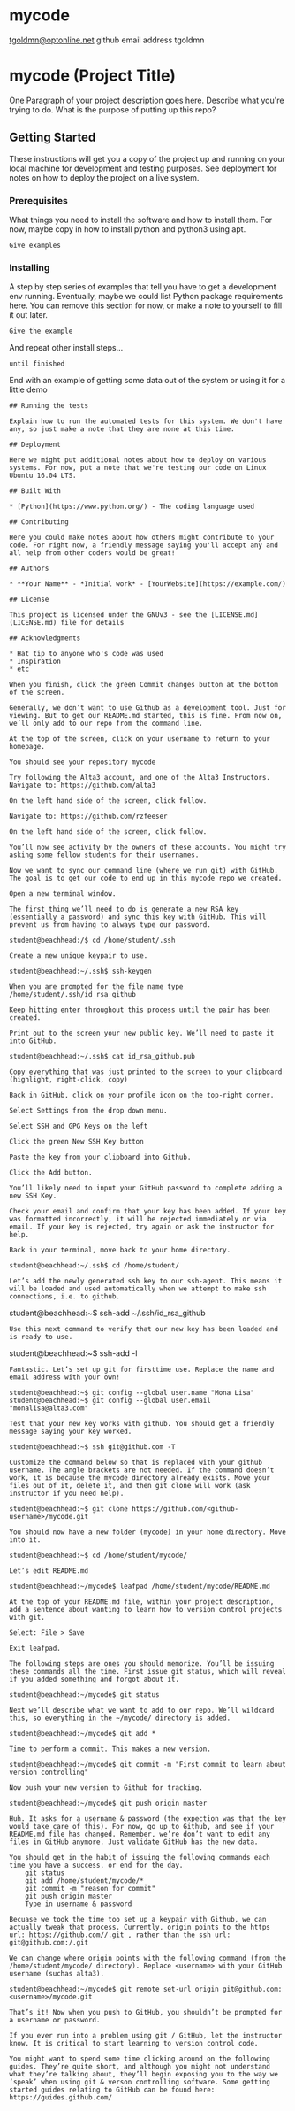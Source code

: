 # mycode
tgoldmn@optonline.net github email address tgoldmn 
# mycode (Project Title)

One Paragraph of your project description goes here. Describe what you're trying to do. What is the purpose of putting up this repo?

## Getting Started

These instructions will get you a copy of the project up and running on your local machine for development and testing purposes. See deployment for notes on how to deploy the project on a live system.

### Prerequisites

What things you need to install the software and how to install them. For now, maybe copy in how to install python and python3 using apt.

```
Give examples
```

### Installing

A step by step series of examples that tell you have to get a development env running. Eventually, maybe we could list Python package requirements here. You can remove this section for now, or make a note to yourself to fill it out later.

```
Give the example
```

And repeat other install steps...

```
until finished
```

End with an example of getting some data out of the system or using it for a little demo


    ## Running the tests

    Explain how to run the automated tests for this system. We don't have any, so just make a note that they are none at this time.

    ## Deployment

    Here we might put additional notes about how to deploy on various systems. For now, put a note that we're testing our code on Linux Ubuntu 16.04 LTS. 

    ## Built With

    * [Python](https://www.python.org/) - The coding language used

    ## Contributing

    Here you could make notes about how others might contribute to your code. For right now, a friendly message saying you'll accept any and all help from other coders would be great!

    ## Authors

    * **Your Name** - *Initial work* - [YourWebsite](https://example.com/)

    ## License

    This project is licensed under the GNUv3 - see the [LICENSE.md](LICENSE.md) file for details

    ## Acknowledgments

    * Hat tip to anyone who's code was used
    * Inspiration
    * etc

    When you finish, click the green Commit changes button at the bottom of the screen.

    Generally, we don’t want to use Github as a development tool. Just for viewing. But to get our README.md started, this is fine. From now on, we’ll only add to our repo from the command line.

    At the top of the screen, click on your username to return to your homepage.

    You should see your repository mycode

    Try following the Alta3 account, and one of the Alta3 Instructors. Navigate to: https://github.com/alta3

    On the left hand side of the screen, click follow.

    Navigate to: https://github.com/rzfeeser

    On the left hand side of the screen, click follow.

    You’ll now see activity by the owners of these accounts. You might try asking some fellow students for their usernames.

    Now we want to sync our command line (where we run git) with GitHub. The goal is to get our code to end up in this mycode repo we created.

    Open a new terminal window.

    The first thing we’ll need to do is generate a new RSA key (essentially a password) and sync this key with GitHub. This will prevent us from having to always type our password.

    student@beachhead:/$ cd /home/student/.ssh

    Create a new unique keypair to use.

    student@beachhead:~/.ssh$ ssh-keygen

    When you are prompted for the file name type /home/student/.ssh/id_rsa_github

    Keep hitting enter throughout this process until the pair has been created.

    Print out to the screen your new public key. We’ll need to paste it into GitHub.

    student@beachhead:~/.ssh$ cat id_rsa_github.pub

    Copy everything that was just printed to the screen to your clipboard (highlight, right-click, copy)

    Back in GitHub, click on your profile icon on the top-right corner.

    Select Settings from the drop down menu.

    Select SSH and GPG Keys on the left

    Click the green New SSH Key button

    Paste the key from your clipboard into Github.

    Click the Add button.

    You’ll likely need to input your GitHub password to complete adding a new SSH Key.

    Check your email and confirm that your key has been added. If your key was formatted incorrectly, it will be rejected immediately or via email. If your key is rejected, try again or ask the instructor for help.

    Back in your terminal, move back to your home directory.

    student@beachhead:~/.ssh$ cd /home/student/

    Let’s add the newly generated ssh key to our ssh-agent. This means it will be loaded and used automatically when we attempt to make ssh connections, i.e. to github.

student@beachhead:~$ ssh-add ~/.ssh/id_rsa_github

    Use this next command to verify that our new key has been loaded and is ready to use.

student@beachhead:~$ ssh-add -l

    Fantastic. Let’s set up git for firsttime use. Replace the name and email address with your own!

    student@beachhead:~$ git config --global user.name "Mona Lisa" student@beachhead:~$ git config --global user.email "monalisa@alta3.com"

    Test that your new key works with github. You should get a friendly message saying your key worked.

    student@beachhead:~$ ssh git@github.com -T

    Customize the command below so that is replaced with your github username. The angle brackets are not needed. If the command doesn’t work, it is because the mycode directory already exists. Move your files out of it, delete it, and then git clone will work (ask instructor if you need help).

    student@beachhead:~$ git clone https://github.com/<github-username>/mycode.git

    You should now have a new folder (mycode) in your home directory. Move into it.

    student@beachhead:~$ cd /home/student/mycode/

    Let’s edit README.md

    student@beachhead:~/mycode$ leafpad /home/student/mycode/README.md

    At the top of your README.md file, within your project description, add a sentence about wanting to learn how to version control projects with git.

    Select: File > Save

    Exit leafpad.

    The following steps are ones you should memorize. You’ll be issuing these commands all the time. First issue git status, which will reveal if you added something and forgot about it.

    student@beachhead:~/mycode$ git status

    Next we’ll describe what we want to add to our repo. We’ll wildcard this, so everything in the ~/mycode/ directory is added.

    student@beachhead:~/mycode$ git add *

    Time to perform a commit. This makes a new version.

    student@beachhead:~/mycode$ git commit -m "First commit to learn about version controlling"

    Now push your new version to Github for tracking.

    student@beachhead:~/mycode$ git push origin master

    Huh. It asks for a username & password (the expection was that the key would take care of this). For now, go up to Github, and see if your README.md file has changed. Remember, we’re don’t want to edit any files in GitHub anymore. Just validate GitHub has the new data.

    You should get in the habit of issuing the following commands each time you have a success, or end for the day.
        git status
        git add /home/student/mycode/*
        git commit -m "reason for commit"
        git push origin master
        Type in username & password

    Becuase we took the time too set up a keypair with Github, we can actually tweak that process. Currently, origin points to the https url: https://github.com//.git , rather than the ssh url: git@github.com:/.git

    We can change where origin points with the following command (from the /home/student/mycode/ directory). Replace <username> with your GitHub username (suchas alta3).

    student@beachhead:~/mycode$ git remote set-url origin git@github.com:<username>/mycode.git

    That’s it! Now when you push to GitHub, you shouldn’t be prompted for a username or password.

    If you ever run into a problem using git / GitHub, let the instructor know. It is critical to start learning to version control code.

    You might want to spend some time clicking around on the following guides. They’re quite short, and although you might not understand what they’re talking about, they’ll begin exposing you to the way we ‘speak’ when using git & verson controlling software. Some getting started guides relating to GitHub can be found here: https://guides.github.com/
